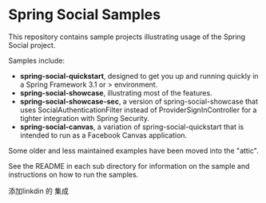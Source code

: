 Spring Social Samples
=====================
This repository contains sample projects illustrating usage of the Spring Social project.

Samples include:
 * **spring-social-quickstart**, designed to get you up and running quickly in a Spring Framework 3.1 or > environment.
 * **spring-social-showcase**, illustrating most of the features.
 * **spring-social-showcase-sec**, a version of spring-social-showcase that uses SocialAuthenticationFilter instead of  ProviderSignInController for a tighter integration with Spring Security. 
 * **spring-social-canvas**, a variation of spring-social-quickstart that is intended to run as a Facebook Canvas application.

Some older and less maintained examples have been moved into the "attic".

See the README in each sub directory for information on the sample and instructions on how to run the samples.

添加linkdin 的 集成
